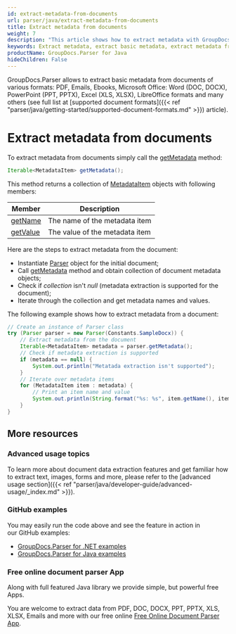 ```yaml
---
id: extract-metadata-from-documents
url: parser/java/extract-metadata-from-documents
title: Extract metadata from documents
weight: 7
description: "This article shows how to extract metadata with GroupDocs.Parser from documents of various formats: PDF, Emails, Ebooks, Microsoft Office: Word (DOC, DOCX), PowerPoint (PPT, PPTX), Excel (XLS, XLSX), LibreOffice formats and many others."
keywords: Extract metadata, extract basic metadata, extract metadata from image
productName: GroupDocs.Parser for Java
hideChildren: False
---
```

GroupDocs.Parser allows to extract basic metadata from documents of various formats: PDF, Emails, Ebooks, Microsoft Office: Word (DOC, DOCX), PowerPoint (PPT, PPTX), Excel (XLS, XLSX), LibreOffice formats and many others (see full list at [supported document formats]({{< ref "parser/java/getting-started/supported-document-formats.md" >}}) article).

# Extract metadata from documents

To extract metadata from documents simply call the [getMetadata](https://reference.groupdocs.com/java/parser/com.groupdocs.parser/Parser#getMetadata()) method:

```java
Iterable<MetadataItem> getMetadata();
```

This method returns a collection of [MetadataItem](https://reference.groupdocs.com/java/parser/com.groupdocs.parser.data/MetadataItem) objects with following members:

| Member | Description |
| --- | --- |
| [getName](https://reference.groupdocs.com/java/parser/com.groupdocs.parser.data/MetadataItem#getName()) | The name of the metadata item |
| [getValue](https://reference.groupdocs.com/java/parser/com.groupdocs.parser.data/MetadataItem#getValue()) | The value of the metadata item |

Here are the steps to extract metadata from the document:

*   Instantiate [Parser](https://reference.groupdocs.com/java/parser/com.groupdocs.parser/Parser) object for the initial document;
*   Call [getMetadata](https://reference.groupdocs.com/java/parser/com.groupdocs.parser/Parser#getMetadata()) method and obtain collection of document metadata objects;
*   Check if *collection* isn't *null* (metadata extraction is supported for the document);
*   Iterate through the collection and get metadata names and values.  

The following example shows how to extract metadata from a document:

```java
// Create an instance of Parser class
try (Parser parser = new Parser(Constants.SampleDocx)) {
    // Extract metadata from the document
    Iterable<MetadataItem> metadata = parser.getMetadata();
    // Check if metadata extraction is supported
    if (metadata == null) {
        System.out.println("Metatada extraction isn't supported");
    }
    // Iterate over metadata items
    for (MetadataItem item : metadata) {
        // Print an item name and value
        System.out.println(String.format("%s: %s", item.getName(), item.getValue()));
    }
}
```

## More resources

### Advanced usage topics

To learn more about document data extraction features and get familiar how to extract text, images, forms and more, please refer to the [advanced usage section]({{< ref "parser/java/developer-guide/advanced-usage/_index.md" >}}).

### GitHub examples

You may easily run the code above and see the feature in action in our GitHub examples:

*   [GroupDocs.Parser for .NET examples](https://github.com/groupdocs-parser/GroupDocs.Parser-for-.NET)    
*   [GroupDocs.Parser for Java examples](https://github.com/groupdocs-parser/GroupDocs.Parser-for-Java)    

### Free online document parser App

Along with full featured Java library we provide simple, but powerful free Apps.

You are welcome to extract data from PDF, DOC, DOCX, PPT, PPTX, XLS, XLSX, Emails and more with our free online [Free Online Document Parser App](https://products.groupdocs.app/parser).